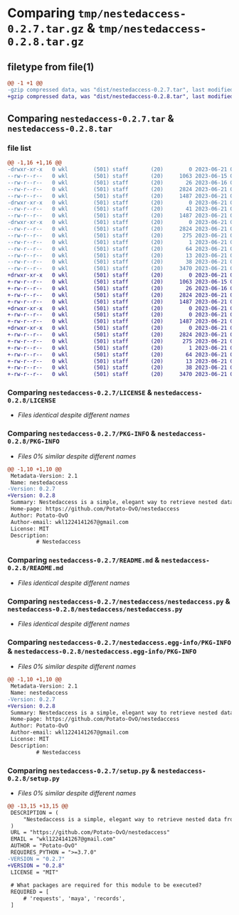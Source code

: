 # Comparing `tmp/nestedaccess-0.2.7.tar.gz` & `tmp/nestedaccess-0.2.8.tar.gz`

## filetype from file(1)

```diff
@@ -1 +1 @@
-gzip compressed data, was "dist/nestedaccess-0.2.7.tar", last modified: Wed Jun 21 04:04:27 2023, max compression
+gzip compressed data, was "dist/nestedaccess-0.2.8.tar", last modified: Wed Jun 21 04:07:17 2023, max compression
```

## Comparing `nestedaccess-0.2.7.tar` & `nestedaccess-0.2.8.tar`

### file list

```diff
@@ -1,16 +1,16 @@
-drwxr-xr-x   0 wkl        (501) staff       (20)        0 2023-06-21 04:04:27.570572 nestedaccess-0.2.7/
--rw-r--r--   0 wkl        (501) staff       (20)     1063 2023-06-15 09:54:02.000000 nestedaccess-0.2.7/LICENSE
--rw-r--r--   0 wkl        (501) staff       (20)       26 2023-06-16 02:46:32.000000 nestedaccess-0.2.7/MANIFEST.in
--rw-r--r--   0 wkl        (501) staff       (20)     2824 2023-06-21 04:04:27.570279 nestedaccess-0.2.7/PKG-INFO
--rw-r--r--   0 wkl        (501) staff       (20)     1487 2023-06-21 03:43:41.000000 nestedaccess-0.2.7/README.md
-drwxr-xr-x   0 wkl        (501) staff       (20)        0 2023-06-21 04:04:27.568050 nestedaccess-0.2.7/nestedaccess/
--rw-r--r--   0 wkl        (501) staff       (20)       41 2023-06-21 03:42:02.000000 nestedaccess-0.2.7/nestedaccess/__init__.py
--rw-r--r--   0 wkl        (501) staff       (20)     1487 2023-06-21 03:43:00.000000 nestedaccess-0.2.7/nestedaccess/nestedaccess.py
-drwxr-xr-x   0 wkl        (501) staff       (20)        0 2023-06-21 04:04:27.569825 nestedaccess-0.2.7/nestedaccess.egg-info/
--rw-r--r--   0 wkl        (501) staff       (20)     2824 2023-06-21 04:04:27.000000 nestedaccess-0.2.7/nestedaccess.egg-info/PKG-INFO
--rw-r--r--   0 wkl        (501) staff       (20)      275 2023-06-21 04:04:27.000000 nestedaccess-0.2.7/nestedaccess.egg-info/SOURCES.txt
--rw-r--r--   0 wkl        (501) staff       (20)        1 2023-06-21 04:04:27.000000 nestedaccess-0.2.7/nestedaccess.egg-info/dependency_links.txt
--rw-r--r--   0 wkl        (501) staff       (20)       64 2023-06-21 04:04:27.000000 nestedaccess-0.2.7/nestedaccess.egg-info/entry_points.txt
--rw-r--r--   0 wkl        (501) staff       (20)       13 2023-06-21 04:04:27.000000 nestedaccess-0.2.7/nestedaccess.egg-info/top_level.txt
--rw-r--r--   0 wkl        (501) staff       (20)       38 2023-06-21 04:04:27.570691 nestedaccess-0.2.7/setup.cfg
--rw-r--r--   0 wkl        (501) staff       (20)     3470 2023-06-21 04:04:04.000000 nestedaccess-0.2.7/setup.py
+drwxr-xr-x   0 wkl        (501) staff       (20)        0 2023-06-21 04:07:17.969753 nestedaccess-0.2.8/
+-rw-r--r--   0 wkl        (501) staff       (20)     1063 2023-06-15 09:54:02.000000 nestedaccess-0.2.8/LICENSE
+-rw-r--r--   0 wkl        (501) staff       (20)       26 2023-06-16 02:46:32.000000 nestedaccess-0.2.8/MANIFEST.in
+-rw-r--r--   0 wkl        (501) staff       (20)     2824 2023-06-21 04:07:17.969426 nestedaccess-0.2.8/PKG-INFO
+-rw-r--r--   0 wkl        (501) staff       (20)     1487 2023-06-21 03:43:41.000000 nestedaccess-0.2.8/README.md
+drwxr-xr-x   0 wkl        (501) staff       (20)        0 2023-06-21 04:07:17.966704 nestedaccess-0.2.8/nestedaccess/
+-rw-r--r--   0 wkl        (501) staff       (20)        0 2023-06-21 04:06:23.000000 nestedaccess-0.2.8/nestedaccess/__init__.py
+-rw-r--r--   0 wkl        (501) staff       (20)     1487 2023-06-21 03:43:00.000000 nestedaccess-0.2.8/nestedaccess/nestedaccess.py
+drwxr-xr-x   0 wkl        (501) staff       (20)        0 2023-06-21 04:07:17.968970 nestedaccess-0.2.8/nestedaccess.egg-info/
+-rw-r--r--   0 wkl        (501) staff       (20)     2824 2023-06-21 04:07:17.000000 nestedaccess-0.2.8/nestedaccess.egg-info/PKG-INFO
+-rw-r--r--   0 wkl        (501) staff       (20)      275 2023-06-21 04:07:17.000000 nestedaccess-0.2.8/nestedaccess.egg-info/SOURCES.txt
+-rw-r--r--   0 wkl        (501) staff       (20)        1 2023-06-21 04:07:17.000000 nestedaccess-0.2.8/nestedaccess.egg-info/dependency_links.txt
+-rw-r--r--   0 wkl        (501) staff       (20)       64 2023-06-21 04:07:17.000000 nestedaccess-0.2.8/nestedaccess.egg-info/entry_points.txt
+-rw-r--r--   0 wkl        (501) staff       (20)       13 2023-06-21 04:07:17.000000 nestedaccess-0.2.8/nestedaccess.egg-info/top_level.txt
+-rw-r--r--   0 wkl        (501) staff       (20)       38 2023-06-21 04:07:17.969864 nestedaccess-0.2.8/setup.cfg
+-rw-r--r--   0 wkl        (501) staff       (20)     3470 2023-06-21 04:07:06.000000 nestedaccess-0.2.8/setup.py
```

### Comparing `nestedaccess-0.2.7/LICENSE` & `nestedaccess-0.2.8/LICENSE`

 * *Files identical despite different names*

### Comparing `nestedaccess-0.2.7/PKG-INFO` & `nestedaccess-0.2.8/PKG-INFO`

 * *Files 0% similar despite different names*

```diff
@@ -1,10 +1,10 @@
 Metadata-Version: 2.1
 Name: nestedaccess
-Version: 0.2.7
+Version: 0.2.8
 Summary: Nestedaccess is a simple, elegant way to retrieve nested data from deep dictionaries or lists.
 Home-page: https://github.com/Potato-OvO/nestedaccess
 Author: Potato-OvO
 Author-email: wkl1224141267@gmail.com
 License: MIT
 Description: 
         # Nestedaccess
```

### Comparing `nestedaccess-0.2.7/README.md` & `nestedaccess-0.2.8/README.md`

 * *Files identical despite different names*

### Comparing `nestedaccess-0.2.7/nestedaccess/nestedaccess.py` & `nestedaccess-0.2.8/nestedaccess/nestedaccess.py`

 * *Files identical despite different names*

### Comparing `nestedaccess-0.2.7/nestedaccess.egg-info/PKG-INFO` & `nestedaccess-0.2.8/nestedaccess.egg-info/PKG-INFO`

 * *Files 0% similar despite different names*

```diff
@@ -1,10 +1,10 @@
 Metadata-Version: 2.1
 Name: nestedaccess
-Version: 0.2.7
+Version: 0.2.8
 Summary: Nestedaccess is a simple, elegant way to retrieve nested data from deep dictionaries or lists.
 Home-page: https://github.com/Potato-OvO/nestedaccess
 Author: Potato-OvO
 Author-email: wkl1224141267@gmail.com
 License: MIT
 Description: 
         # Nestedaccess
```

### Comparing `nestedaccess-0.2.7/setup.py` & `nestedaccess-0.2.8/setup.py`

 * *Files 0% similar despite different names*

```diff
@@ -13,15 +13,15 @@
 DESCRIPTION = (
     "Nestedaccess is a simple, elegant way to retrieve nested data from deep dictionaries or lists."
 )
 URL = "https://github.com/Potato-OvO/nestedaccess"
 EMAIL = "wkl1224141267@gmail.com"
 AUTHOR = "Potato-OvO"
 REQUIRES_PYTHON = ">=3.7.0"
-VERSION = "0.2.7"
+VERSION = "0.2.8"
 LICENSE = "MIT"
 
 # What packages are required for this module to be executed?
 REQUIRED = [
     # 'requests', 'maya', 'records',
 ]
```

